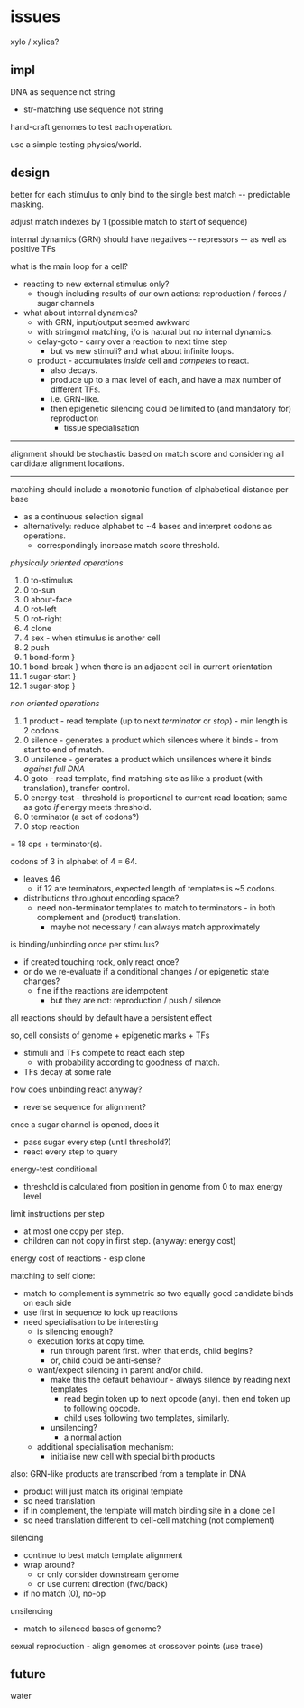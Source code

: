 # issues

xylo / xylica?

## impl

DNA as sequence not string

  - str-matching use sequence not string

hand-craft genomes to test each operation.

use a simple testing physics/world.


## design

better for each stimulus to only bind to the single best match -- predictable masking.

adjust match indexes by 1 (possible match to start of sequence)

internal dynamics (GRN) should have negatives -- repressors -- as well as positive TFs


what is the main loop for a cell?
  - reacting to new external stimulus only?
    - though including results of our own actions: reproduction / forces / sugar channels
  - what about internal dynamics?
    - with GRN, input/output seemed awkward
    - with stringmol matching, i/o is natural but no internal dynamics.
    - delay-goto - carry over a reaction to next time step
      - but vs new stimuli? and what about infinite loops.
    - product - accumulates *inside* cell and *competes* to react.
      - also decays.
      - produce up to a max level of each, and have a max number of different TFs.
      - i.e. GRN-like.
      - then epigenetic silencing could be limited to (and mandatory for) reproduction
        - tissue specialisation

*********
alignment should be stochastic based on match score
and considering all candidate alignment locations.
*********

matching should include a monotonic function of alphabetical distance per base
  - as a continuous selection signal
  - alternatively: reduce alphabet to ~4 bases and interpret codons as operations.
    - correspondingly increase match score threshold.

_physically oriented operations_
1. 0 to-stimulus
1. 0 to-sun
1. 0 about-face
1. 0 rot-left
1. 0 rot-right
1. 4 clone
1. 4 sex - when stimulus is another cell
1. 2 push
1. 1 bond-form   }
1. 1 bond-break  } when there is an adjacent cell in current orientation
1. 1 sugar-start }
1. 1 sugar-stop  }

_non oriented operations_
1. 1 product - read template (up to next *terminator* or *stop*) - min length is 2 codons.
1. 0 silence - generates a product which silences where it binds - from start to end of match.
1. 0 unsilence - generates a product which unsilences where it binds _against full DNA_
1. 0 goto - read template, find matching site as like a product (with translation), transfer control.
1. 0 energy-test - threshold is proportional to current read location; same as goto _if_ energy meets threshold.
1. 0 terminator (a set of codons?)
1. 0 stop reaction

= 18 ops + terminator(s).

codons of 3 in alphabet of 4 = 64.
  - leaves 46
    - if 12 are terminators, expected length of templates is ~5 codons.
  - distributions throughout encoding space?
    - need non-terminator templates to match to terminators - in both complement and (product) translation.
      - maybe not necessary / can always match approximately

is binding/unbinding once per stimulus?
  - if created touching rock, only react once?
  - or do we re-evaluate if a conditional changes / or epigenetic state changes?
    - fine if the reactions are idempotent
      - but they are not: reproduction / push / silence

all reactions should by default have a persistent effect

so, cell consists of genome + epigenetic marks + TFs
  - stimuli and TFs compete to react each step
    - with probability according to goodness of match.
  - TFs decay at some rate

how does unbinding react anyway?
  - reverse sequence for alignment?

once a sugar channel is opened, does it
  - pass sugar every step (until threshold?)
  - react every step to query

energy-test conditional
  - threshold is calculated from position in genome from 0 to max energy level

limit instructions per step
  - at most one copy per step.
  - children can not copy in first step. (anyway: energy cost)

energy cost of reactions - esp clone


matching to self clone:
  - match to complement is symmetric so two equally good candidate binds on each side
  - use first in sequence to look up reactions
  - need specialisation to be interesting
    - is silencing enough?
    - execution forks at copy time.
      - run through parent first. when that ends, child begins?
      - or, child could be anti-sense?
    - want/expect silencing in parent and/or child.
      - make this the default behaviour - always silence by reading next templates
        - read begin token up to next opcode (any). then end token up to following opcode.
        - child uses following two templates, similarly.
      - unsilencing?
        - a normal action
    - additional specialisation mechanism:
      - initialise new cell with special birth products


also: GRN-like products are transcribed from a template in DNA
  - product will just match its original template
  - so need translation
  - if in complement, the template will match binding site in a clone cell
  - so need translation different to cell-cell matching (not complement)

silencing
  - continue to best match template alignment
  - wrap around?
    - or only consider downstream genome
    - or use current direction (fwd/back)
  - if no match (0), no-op

unsilencing
  - match to silenced bases of genome?

sexual reproduction - align genomes at crossover points (use trace)

## future

water
